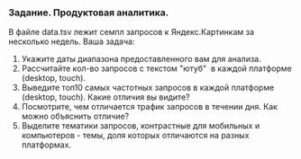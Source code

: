 ### Задание. Продуктовая аналитика.

В файле data.tsv лежит семпл запросов к Яндекс.Картинкам за несколько недель.
Ваша задача:
1.	Укажите даты диапазона предоставленного вам для анализа.
2.	Рассчитайте кол-во запросов с текстом "ютуб"  в каждой платформе (desktop, touch).
3.	Выведите топ10 самых частотных запросов в каждой платформе (desktop, touch). Какие отличия вы видите?
4.	Посмотрите, чем отличается трафик запросов в течении дня. Как можно объяснить отличие?
5.	Выделите тематики запросов, контрастные для мобильных и компьютеров - темы, доля которых отличаются на разных платформах.

